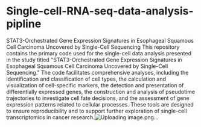 # Single-cell-RNA-seq-data-analysis-pipline
STAT3-Orchestrated Gene Expression Signatures in Esophageal Squamous Cell Carcinoma Uncovered by Single-Cell Sequencing
This repository contains the primary code used for the single-cell data analysis presented in the study titled "STAT3-Orchestrated Gene Expression Signatures in Esophageal Squamous Cell Carcinoma Uncovered by Single-Cell Sequencing." The code facilitates comprehensive analyses, including the identification and classification of cell types, the calculation and visualization of cell-specific markers, the detection and presentation of differentially expressed genes, the construction and analysis of pseudotime trajectories to investigate cell fate decisions, and the assessment of gene expression patterns related to cellular processes. These tools are designed to ensure reproducibility and to support further exploration of single-cell transcriptomics in cancer research.![Uploading image.png…]()
